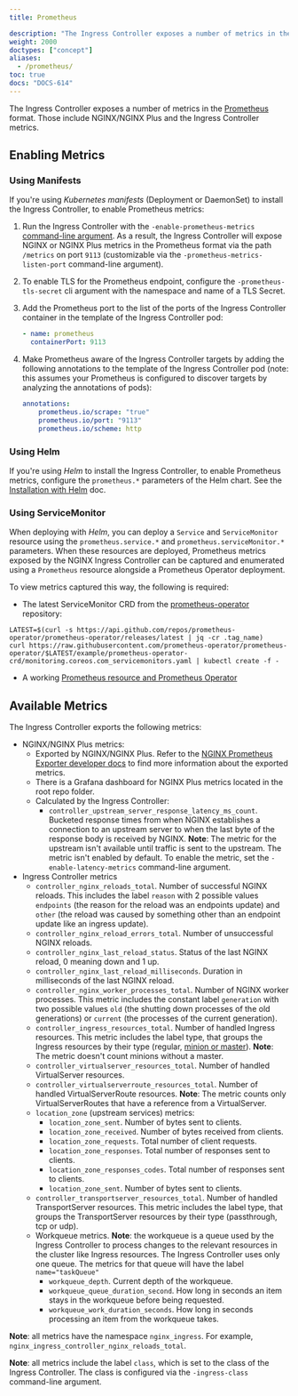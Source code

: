 ```yaml
---
title: Prometheus

description: "The Ingress Controller exposes a number of metrics in the Prometheus format."
weight: 2000
doctypes: ["concept"]
aliases:
  - /prometheus/
toc: true
docs: "DOCS-614"
---
```



The Ingress Controller exposes a number of metrics in the [Prometheus](https://prometheus.io/) format. Those include NGINX/NGINX Plus and the Ingress Controller metrics.

## Enabling Metrics

### Using Manifests
If you're using *Kubernetes manifests* (Deployment or DaemonSet) to install the Ingress Controller, to enable Prometheus metrics:

1. Run the Ingress Controller with the `-enable-prometheus-metrics` [command-line argument](/nginx-ingress-controller/configuration/global-configuration/command-line-arguments). As a result, the Ingress Controller will expose NGINX or NGINX Plus metrics in the Prometheus format via the path `/metrics` on port `9113` (customizable via the `-prometheus-metrics-listen-port` command-line argument).
1. To enable TLS for the Prometheus endpoint, configure the `-prometheus-tls-secret` cli argument with the namespace and name of a TLS Secret.
1. Add the Prometheus port to the list of the ports of the Ingress Controller container in the template of the Ingress Controller pod:

    ```yaml
    - name: prometheus
      containerPort: 9113
    ```

1. Make Prometheus aware of the Ingress Controller targets by adding the following annotations to the template of the Ingress Controller pod (note: this assumes your Prometheus is configured to discover targets by analyzing the annotations of pods):

    ```yaml
    annotations:
        prometheus.io/scrape: "true"
        prometheus.io/port: "9113"
        prometheus.io/scheme: http
    ```

### Using Helm

If you're using *Helm* to install the Ingress Controller, to enable Prometheus metrics, configure the `prometheus.*` parameters of the Helm chart. See the [Installation with Helm](/nginx-ingress-controller/installation/installation-with-helm) doc.

### Using ServiceMonitor

When deploying with *Helm*, you can deploy a `Service` and `ServiceMonitor` resource using the `prometheus.service.*` and `prometheus.serviceMonitor.*` parameters.
When these resources are deployed, Prometheus metrics exposed by the NGINX Ingress Controller can be captured and enumerated using a `Prometheus` resource alongside a Prometheus Operator deployment.

To view metrics captured this way, the following is required:
* The latest ServiceMonitor CRD from the [prometheus-operator](https://github.com/prometheus-operator/prometheus-operator) repository:
```shell
LATEST=$(curl -s https://api.github.com/repos/prometheus-operator/prometheus-operator/releases/latest | jq -cr .tag_name)
curl https://raw.githubusercontent.com/prometheus-operator/prometheus-operator/$LATEST/example/prometheus-operator-crd/monitoring.coreos.com_servicemonitors.yaml | kubectl create -f -
```
* A working [Prometheus resource and Prometheus Operator](https://prometheus-operator.dev/docs/user-guides/getting-started/)

## Available Metrics

The Ingress Controller exports the following metrics:

- NGINX/NGINX Plus metrics:
  - Exported by NGINX/NGINX Plus. Refer to the [NGINX Prometheus Exporter developer docs](https://github.com/nginxinc/nginx-prometheus-exporter#exported-metrics) to find more information about the exported metrics.
  - There is a Grafana dashboard for NGINX Plus metrics located in the root repo folder.
  - Calculated by the Ingress Controller:
    - `controller_upstream_server_response_latency_ms_count`. Bucketed response times from when NGINX establishes a connection to an upstream server to when the last byte of the response body is received by NGINX. **Note**: The metric for the upstream isn't available until traffic is sent to the upstream. The metric isn't enabled by default. To enable the metric, set the `-enable-latency-metrics` command-line argument.
- Ingress Controller metrics
  - `controller_nginx_reloads_total`. Number of successful NGINX reloads. This includes the label `reason` with 2 possible values `endpoints` (the reason for the reload was an endpoints update) and `other` (the reload was caused by something other than an endpoint update like an ingress update).
  - `controller_nginx_reload_errors_total`. Number of unsuccessful NGINX reloads.
  - `controller_nginx_last_reload_status`. Status of the last NGINX reload, 0 meaning down and 1 up.
  - `controller_nginx_last_reload_milliseconds`. Duration in milliseconds of the last NGINX reload.
  - `controller_nginx_worker_processes_total`. Number of NGINX worker processes. This metric includes the constant label `generation` with two possible values `old` (the shutting down processes of the old generations) or `current` (the processes of the current generation).
  - `controller_ingress_resources_total`. Number of handled Ingress resources. This metric includes the label type, that groups the Ingress resources by their type (regular, [minion or master](/nginx-ingress-controller/configuration/ingress-resources/cross-namespace-configuration)). **Note**: The metric doesn't count minions without a master.
  - `controller_virtualserver_resources_total`. Number of handled VirtualServer resources.
  - `controller_virtualserverroute_resources_total`. Number of handled VirtualServerRoute resources. **Note**: The metric counts only VirtualServerRoutes that have a reference from a VirtualServer.
  - `location_zone` (upstream services) metrics:
    - `location_zone_sent`. Number of bytes sent to clients.
    - `location_zone_received`. Number of bytes received from clients.
    - `location_zone_requests`. Total number of client requests.
    - `location_zone_responses`. Total number of responses sent to clients.
    - `location_zone_responses_codes`. Total number of responses sent to clients.
    - `location_zone_sent`. Number of bytes sent to clients.
  - `controller_transportserver_resources_total`. Number of handled TransportServer resources. This metric includes the label type, that groups the TransportServer resources by their type (passthrough, tcp or udp).
  - Workqueue metrics. **Note**: the workqueue is a queue used by the Ingress Controller to process changes to the relevant resources in the cluster like Ingress resources. The Ingress Controller uses only one queue. The metrics for that queue will have the label `name="taskQueue"`
    - `workqueue_depth`. Current depth of the workqueue.
    - `workqueue_queue_duration_second`. How long in seconds an item stays in the workqueue before being requested.
    - `workqueue_work_duration_seconds`. How long in seconds processing an item from the workqueue takes.

**Note**: all metrics have the namespace `nginx_ingress`. For example, `nginx_ingress_controller_nginx_reloads_total`.

**Note**: all metrics include the label `class`, which is set to the class of the Ingress Controller. The class is configured via the `-ingress-class` command-line argument.
